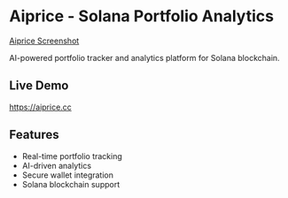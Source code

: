 # Aiprice - Solana Portfolio Analytics

[Aiprice Screenshot](/aiprice-screenshot.png)

AI-powered portfolio tracker and analytics platform for Solana blockchain. 

## Live Demo
https://aiprice.cc

## Features
- Real-time portfolio tracking  
- AI-driven analytics
- Secure wallet integration
- Solana blockchain support
